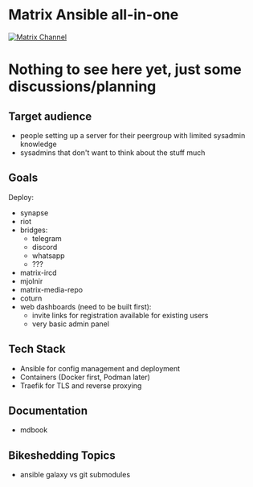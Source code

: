# Matrix Ansible all-in-one
[![Matrix Channel](https://img.shields.io/matrix/matrix-ansible-aio:entropia.de?server_fqdn=matrix.org)](https://matrix.to/#/#matrix-ansible-aio:entropia.de)
# Nothing to see here yet, just some discussions/planning

## Target audience
 - people setting up a server for their peergroup with limited sysadmin knowledge
 - sysadmins that don't want to think about the stuff much

## Goals
Deploy:
 - synapse
 - riot
 - bridges:
   - telegram
   - discord
   - whatsapp
   - ???
 - matrix-ircd
 - mjolnir
 - matrix-media-repo
 - coturn
 - web dashboards (need to be built first):
   - invite links for registration available for existing users
   - very basic admin panel

## Tech Stack
 - Ansible for config management and deployment
 - Containers (Docker first, Podman later)
 - Traefik for TLS and reverse proxying

## Documentation
 - mdbook

## Bikeshedding Topics
 - ansible galaxy vs git submodules
